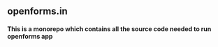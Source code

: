 ## openforms.in

#### This is a monorepo which contains all the source code needed to run openforms app
